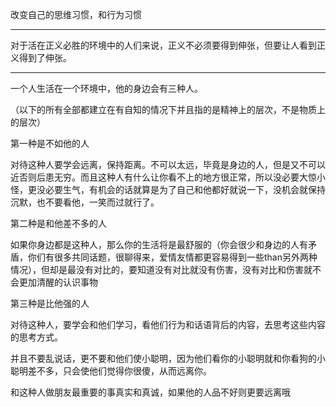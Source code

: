 改变自己的思维习惯，和行为习惯
___
对于活在正义必胜的环境中的人们来说，正义不必须要得到伸张，但要让人看到正义得到了伸张。
___
一个人生活在一个环境中，他的身边会有三种人。

  

（以下的所有全部都建立在有自知的情况下并且指的是精神上的层次，不是物质上的层次）

  

第一种是不如他的人

对待这种人要学会远离，保持距离。不可以太远，毕竟是身边的人，但是又不可以近否则后患无穷。而且这种人有什么让你看不上的地方很正常，所以没必要大惊小怪，更没必要生气，有机会的话就算是为了自己和他都好就说一下，没机会就保持沉默，也不要看他，一笑而过就行了。

  

第二种是和他差不多的人

如果你身边都是这种人，那么你的生活将是最舒服的（你会很少和身边的人有矛盾，你们有很多共同话题，很聊得来，爱情友情都更容易得到一些than另外两种情况），但却是最没有对比的，要知道没有对比就没有伤害，没有对比和伤害就不会更加清醒的认识事物

  

第三种是比他强的人

对待这种人，要学会和他们学习，看他们行为和话语背后的内容，去思考这些内容的思考方式。

并且不要乱说话，更不要和他们使小聪明，因为他们看你的小聪明就和你看狗的小聪明差不多，只会使他们觉得你很傻，从而远离你。

和这种人做朋友最重要的事真实和真诚，如果他的人品不好则更要远离哦